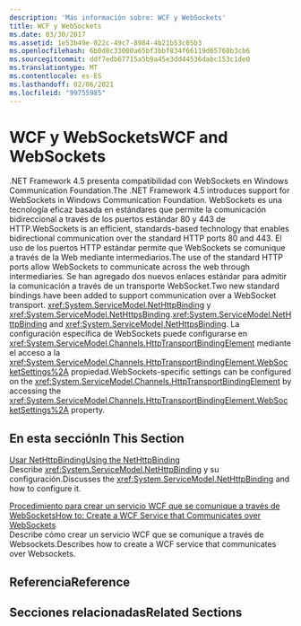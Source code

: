 ```yaml
---
description: 'Más información sobre: WCF y WebSockets'
title: WCF y WebSockets
ms.date: 03/30/2017
ms.assetid: 1e53b49e-022c-49c7-8984-4b21b53c05b3
ms.openlocfilehash: 6b0d8c33000a65bf3bbf834f66119d65768b3cb6
ms.sourcegitcommit: ddf7edb67715a5b9a45e3dd44536dabc153c1de0
ms.translationtype: MT
ms.contentlocale: es-ES
ms.lasthandoff: 02/06/2021
ms.locfileid: "99755985"
---
```

# <a name="wcf-and-websockets"></a><span data-ttu-id="0af2f-103">WCF y WebSockets</span><span class="sxs-lookup"><span data-stu-id="0af2f-103">WCF and WebSockets</span></span>

<span data-ttu-id="0af2f-104">.NET Framework 4.5 presenta compatibilidad con WebSockets en Windows Communication Foundation.</span><span class="sxs-lookup"><span data-stu-id="0af2f-104">The .NET Framework 4.5 introduces support for WebSockets in Windows Communication Foundation.</span></span>  <span data-ttu-id="0af2f-105">WebSockets es una tecnología eficaz basada en estándares que permite la comunicación bidireccional a través de los puertos estándar 80 y 443 de HTTP.</span><span class="sxs-lookup"><span data-stu-id="0af2f-105">WebSockets is an efficient, standards-based technology that enables bidirectional communication over the standard HTTP ports 80 and 443.</span></span> <span data-ttu-id="0af2f-106">El uso de los puertos HTTP estándar permite que WebSockets se comunique a través de la Web mediante intermediarios.</span><span class="sxs-lookup"><span data-stu-id="0af2f-106">The use of the standard HTTP ports allow WebSockets to communicate across the web through intermediaries.</span></span>  <span data-ttu-id="0af2f-107">Se han agregado dos nuevos enlaces estándar para admitir la comunicación a través de un transporte WebSocket.</span><span class="sxs-lookup"><span data-stu-id="0af2f-107">Two new standard bindings have been added to support communication over a WebSocket transport.</span></span> <span data-ttu-id="0af2f-108"><xref:System.ServiceModel.NetHttpBinding> y <xref:System.ServiceModel.NetHttpsBinding>.</span><span class="sxs-lookup"><span data-stu-id="0af2f-108"><xref:System.ServiceModel.NetHttpBinding> and <xref:System.ServiceModel.NetHttpsBinding>.</span></span> <span data-ttu-id="0af2f-109">La configuración específica de WebSockets puede configurarse en <xref:System.ServiceModel.Channels.HttpTransportBindingElement> mediante el acceso a la <xref:System.ServiceModel.Channels.HttpTransportBindingElement.WebSocketSettings%2A> propiedad.</span><span class="sxs-lookup"><span data-stu-id="0af2f-109">WebSockets-specific settings can be configured on the <xref:System.ServiceModel.Channels.HttpTransportBindingElement> by accessing the <xref:System.ServiceModel.Channels.HttpTransportBindingElement.WebSocketSettings%2A> property.</span></span>
  
## <a name="in-this-section"></a><span data-ttu-id="0af2f-110">En esta sección</span><span class="sxs-lookup"><span data-stu-id="0af2f-110">In This Section</span></span>  

 [<span data-ttu-id="0af2f-111">Usar NetHttpBinding</span><span class="sxs-lookup"><span data-stu-id="0af2f-111">Using the NetHttpBinding</span></span>](using-the-nethttpbinding.md)  
 <span data-ttu-id="0af2f-112">Describe <xref:System.ServiceModel.NetHttpBinding> y su configuración.</span><span class="sxs-lookup"><span data-stu-id="0af2f-112">Discusses the <xref:System.ServiceModel.NetHttpBinding> and how to configure it.</span></span>  
  
 [<span data-ttu-id="0af2f-113">Procedimiento para crear un servicio WCF que se comunique a través de WebSockets</span><span class="sxs-lookup"><span data-stu-id="0af2f-113">How to: Create a WCF Service that Communicates over WebSockets</span></span>](how-to-create-a-wcf-service-that-communicates-over-websockets.md)  
 <span data-ttu-id="0af2f-114">Describe cómo crear un servicio WCF que se comunique a través de Websockets.</span><span class="sxs-lookup"><span data-stu-id="0af2f-114">Describes how to create a WCF service that communicates over Websockets.</span></span>  
  
## <a name="reference"></a><span data-ttu-id="0af2f-115">Referencia</span><span class="sxs-lookup"><span data-stu-id="0af2f-115">Reference</span></span>  
  
## <a name="related-sections"></a><span data-ttu-id="0af2f-116">Secciones relacionadas</span><span class="sxs-lookup"><span data-stu-id="0af2f-116">Related Sections</span></span>
